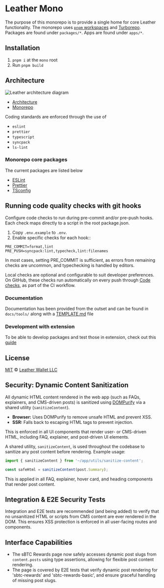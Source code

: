 # Leather Mono

The purpose of this monorepo is to provide a single home for core Leather functionality. The monorepo uses [`pnpm` workspaces](https://pnpm.io/workspaces) and [Turborepo](https://turbo.build/repo/docs). Packages are found under `packages/*`. Apps are found under `apps/*`.

## Installation

1. `pnpm i` at the `mono` root
2. Run `pnpm build`

## Architecture

![Leather architecture diagram](https://raw.githubusercontent.com/leather-io/mono/refs/heads/architecture/leather-architecture.svg)

- [Architecture](docs/core/ARCHITECTURE.md)
- [Monorepo](docs/core/MONOREPO.md)

Coding standards are enforced through the use of

- `eslint`
- `prettier`
- `typescript`
- `syncpack`
- `ls-lint`

### Monorepo core packages

The current packages are listed below

- [ESLint](packages/eslint-config/README.md)
- [Prettier](packages/prettier-config/README.md)
- [TSconfig](packages/tsconfig-config/README.md)

## Running code quality checks with git hooks

Configure code checks to run during pre-commit and/or pre-push hooks. Each check maps directly to a script in the root package.json.

1. Copy `.env.example` to `.env`.
2. Enable specific checks for each hook::

```
PRE_COMMIT=format,lint
PRE_PUSH=syncpack:lint,typecheck,lint:filenames
```

In most cases, setting PRE_COMMIT is sufficient, as errors from remaining checks are
uncommon, and typechecking is handled by editors.

Local checks are optional and configurable to suit developer preferences. On GitHub, these 
checks run automatically on every push through [Code checks](.github/workflows/code-checks.yml), as part of the CI workflow.

### Documentation

Documentation has been provided from the outset and can be found in `docs/tools/` along with a [TEMPLATE.md](docs/core/TEMPLATE.md) file

### Development with extension

To be able to develop packages and test those in extension, check out this [guide](docs/extension-development.md)

## License

[MIT](LICENSE) © [Leather Wallet LLC](https://github.com/leather-io/mono)

## Security: Dynamic Content Sanitization

All dynamic HTML content rendered in the web app (such as FAQs, explainers, and CMS-driven posts) is sanitized using [DOMPurify](https://github.com/cure53/DOMPurify) via a shared utility (`sanitizeContent`).

- **Browser:** Uses DOMPurify to remove unsafe HTML and prevent XSS.
- **SSR:** Falls back to escaping HTML tags to prevent injection.

This is enforced in all UI components that render user- or CMS-driven HTML, including FAQ, explainer, and post-driven UI elements.

A shared utility, `sanitizeContent`, is used throughout the codebase to sanitize any post content before rendering. Example usage:

```ts
import { sanitizeContent } from '~/app/utils/sanitize-content';

const safeHtml = sanitizeContent(post.Summary);
```

This is applied in all FAQ, explainer, hover card, and heading components that render post content.

## Integration & E2E Security Tests

Integration and E2E tests are recommended (and being added) to verify that no unsanitized HTML or scripts from CMS content are ever rendered in the DOM. This ensures XSS protection is enforced in all user-facing routes and components.

## Interface Capabilities

- The sBTC Rewards page now safely accesses dynamic post slugs from `content.posts` using type assertions, allowing for flexible post content rendering.
- The page is covered by E2E tests that verify dynamic post rendering for 'sbtc-rewards' and 'sbtc-rewards-basic', and ensure graceful handling of missing post slugs.
